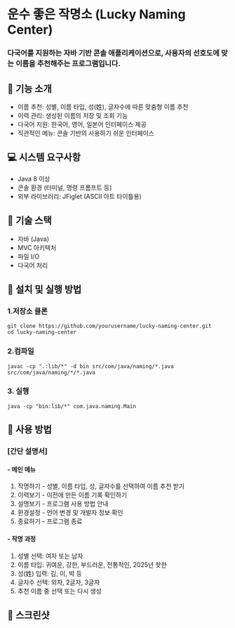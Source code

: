 # 운수 좋은 작명소 (Lucky Naming Center)
### 다국어를 지원하는 자바 기반 콘솔 애플리케이션으로, 사용자의 선호도에 맞는 이름을 추천해주는 프로그램입니다.
## 📝 기능 소개
- 이름 추천: 성별, 이름 타입, 성(姓), 글자수에 따른 맞춤형 이름 추천
- 이력 관리: 생성된 이름의 저장 및 조회 기능
- 다국어 지원: 한국어, 영어, 일본어 인터페이스 제공
- 직관적인 메뉴: 콘솔 기반의 사용하기 쉬운 인터페이스

## 💻 시스템 요구사항
- Java 8 이상
- 콘솔 환경 (터미널, 명령 프롬프트 등)
- 외부 라이브러리: JFiglet (ASCII 아트 타이틀용)

## 🔧 기술 스택
- 자바 (Java)
- MVC 아키텍처
- 파일 I/O
- 다국어 처리

## 🚀 설치 및 실행 방법
### 1.저장소 클론
```
git clone https://github.com/yourusername/lucky-naming-center.git
cd lucky-naming-center
```
### 2.컴파일
```
javac -cp ".:lib/*" -d bin src/com/java/naming/*.java src/com/java/naming/*/*.java
```
### 3. 실행
```
java -cp "bin:lib/*" com.java.naming.Main
```

## 📱 사용 방법
### [간단 설명서]
#### - 메인 메뉴
1. 작명하기 - 성별, 이름 타입, 성, 글자수를 선택하여 이름 추천 받기
2. 이력보기 - 이전에 만든 이름 기록 확인하기
3. 설명보기 - 프로그램 사용 방법 안내
4. 환경설정 - 언어 변경 및 개발자 정보 확인
5. 종료하기 - 프로그램 종료

#### - 작명 과정
1. 성별 선택: 여자 또는 남자
2. 이름 타입: 귀여운, 강한, 부드러운, 전통적인, 2025년 핫한
3. 성(姓) 입력: 김, 이, 박 등
4. 글자수 선택: 외자, 2글자, 3글자
5. 추천 이름 중 선택 또는 다시 생성

## 📸 스크린샷
